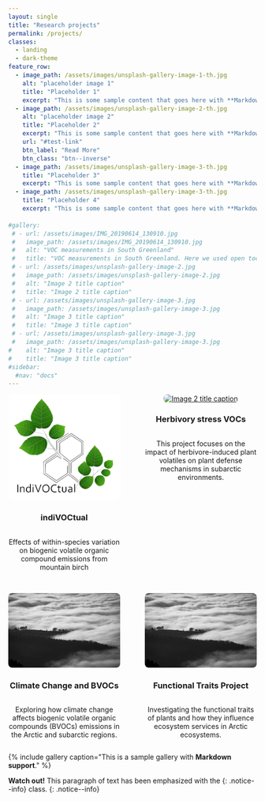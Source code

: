 ```yaml
---
layout: single
title: "Research projects"
permalink: /projects/
classes:
  - landing
  - dark-theme
feature_row:
  - image_path: /assets/images/unsplash-gallery-image-1-th.jpg
    alt: "placeholder image 1"
    title: "Placeholder 1"
    excerpt: "This is some sample content that goes here with **Markdown** formatting."
  - image_path: /assets/images/unsplash-gallery-image-2-th.jpg
    alt: "placeholder image 2"
    title: "Placeholder 2"
    excerpt: "This is some sample content that goes here with **Markdown** formatting."
    url: "#test-link"
    btn_label: "Read More"
    btn_class: "btn--inverse"
  - image_path: /assets/images/unsplash-gallery-image-3-th.jpg
    title: "Placeholder 3"
    excerpt: "This is some sample content that goes here with **Markdown** formatting."
  - image_path: /assets/images/unsplash-gallery-image-3-th.jpg
    title: "Placeholder 4"
    excerpt: "This is some sample content that goes here with **Markdown** formatting."
  
#gallery:
 # - url: /assets/images/IMG_20190614_130910.jpg
 #   image_path: /assets/images/IMG_20190614_130910.jpg
 #   alt: "VOC measurements in South Greenland"
 #   title: "VOC measurements in South Greenland. Here we used open toc chambers (OTC) that mimics climate warming to look at the future VOC emissions"
 # - url: /assets/images/unsplash-gallery-image-2.jpg
 #   image_path: /assets/images/unsplash-gallery-image-2.jpg
 #   alt: "Image 2 title caption"
 #   title: "Image 2 title caption"
 # - url: /assets/images/unsplash-gallery-image-3.jpg
 #   image_path: /assets/images/unsplash-gallery-image-3.jpg
 #   alt: "Image 3 title caption"
 #   title: "Image 3 title caption"
 # - url: /assets/images/unsplash-gallery-image-3.jpg
 #   image_path: /assets/images/unsplash-gallery-image-3.jpg
#    alt: "Image 3 title caption"
#    title: "Image 3 title caption"
#sidebar:
  #nav: "docs"
---
```





<div style="display: flex; flex-wrap: wrap; gap: 30px; justify-content: space-between;">

  <div style="width: 45%; display: flex; flex-direction: column; align-items: center;">
    <a href="/projects/indiVOCtual">
      <img src="/assets/images/logo_bold_same_size-removebg-preview.png" alt="indiVOCtual" style="width: 100%; height: auto; border-radius: 8px;">
    </a>
    <h3 style="text-align: center;">indiVOCtual</h3>
    <p style="text-align: center;">Effects of within-species variation on biogenic volatile organic compound emissions from mountain birch</p>
  </div>

  <div style="width: 45%; display: flex; flex-direction: column; align-items: center;">
    <a href="/projects/HIPV">
      <img src="assets/images/IMG_20221003_113949.jpg" alt="Image 2 title caption" style="width: 100%; height: auto; border-radius: 8px;">
    </a>
    <h3 style="text-align: center;">Herbivory stress VOCs</h3>
    <p style="text-align: center;">This project focuses on the impact of herbivore-induced plant volatiles on plant defense mechanisms in subarctic environments.</p>
  </div>

  <div style="width: 45%; display: flex; flex-direction: column; align-items: center;">
    <a href="/projects/Climate-and-BVOCs">
      <img src="/assets/images/unsplash-gallery-image-3.jpg" alt="Image 3 title caption" style="width: 100%; height: auto; border-radius: 8px;">
    </a>
    <h3 style="text-align: center;">Climate Change and BVOCs</h3>
    <p style="text-align: center;">Exploring how climate change affects biogenic volatile organic compounds (BVOCs) emissions in the Arctic and subarctic regions.</p>
  </div>

  <div style="width: 45%; display: flex; flex-direction: column; align-items: center;">
    <a href="/projects/Functional-traits">
      <img src="/assets/images/unsplash-gallery-image-3.jpg" alt="Image 3 title caption" style="width: 100%; height: auto; border-radius: 8px;">
    </a>
    <h3 style="text-align: center;">Functional Traits Project</h3>
    <p style="text-align: center;">Investigating the functional traits of plants and how they influence ecosystem services in Arctic ecosystems.</p>
  </div>

</div>

{% include gallery caption="This is a sample gallery with **Markdown support**." %}

**Watch out!** This paragraph of text has been emphasized with the {: .notice--info} class.
{: .notice--info}

